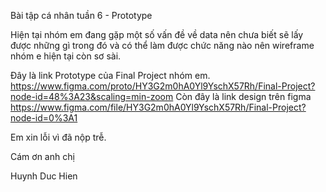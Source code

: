 Bài tập cá nhân tuần 6 - Prototype

Hiện tại nhóm em đang gặp một số vấn đề về data nên chưa biết sẽ lấy được những gì trong đó và có thể làm được chức năng nào nên wireframe nhóm e hiện tại còn sơ sài.

Đây là link Prototype của Final Project nhóm em.
https://www.figma.com/proto/HY3G2m0hA0Yl9YschX57Rh/Final-Project?node-id=48%3A23&scaling=min-zoom
Còn đây là link design trên figma
https://www.figma.com/file/HY3G2m0hA0Yl9YschX57Rh/Final-Project?node-id=0%3A1

Em xin lỗi vì đã nộp trễ.

Cám ơn anh chị

Huynh Duc Hien
